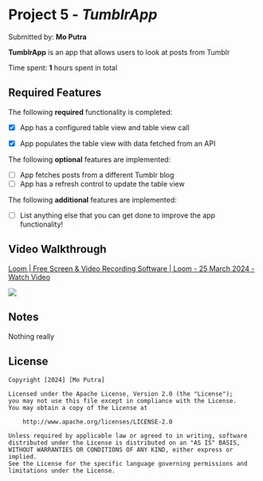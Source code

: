 # Project 5 - *TumblrApp*

Submitted by: **Mo Putra**

**TumblrApp** is an app that allows users to look at posts from Tumblr

Time spent: **1** hours spent in total

## Required Features

The following **required** functionality is completed:

- [x] App has a configured table view and table view call
- [x] App populates the table view with data fetched from an API


The following **optional** features are implemented:

- [ ] App fetches posts from a different Tumblr blog
- [ ] App has a refresh control to update the table view

The following **additional** features are implemented:

- [ ] List anything else that you can get done to improve the app functionality!

## Video Walkthrough
<div>
    <a href="https://www.loom.com/share/1a608710266448bea1cf58a2137153bb">
      <p>Loom | Free Screen & Video Recording Software | Loom - 25 March 2024 - Watch Video</p>
    </a>
    <a href="https://www.loom.com/share/1a608710266448bea1cf58a2137153bb">
      <img style="max-width:300px;" src="https://cdn.loom.com/sessions/thumbnails/1a608710266448bea1cf58a2137153bb-00001.jpg">
    </a>
  </div>
  

## Notes

Nothing really

## License

    Copyright [2024] [Mo Putra]

    Licensed under the Apache License, Version 2.0 (the "License");
    you may not use this file except in compliance with the License.
    You may obtain a copy of the License at

        http://www.apache.org/licenses/LICENSE-2.0

    Unless required by applicable law or agreed to in writing, software
    distributed under the License is distributed on an "AS IS" BASIS,
    WITHOUT WARRANTIES OR CONDITIONS OF ANY KIND, either express or implied.
    See the License for the specific language governing permissions and
    limitations under the License.
